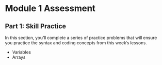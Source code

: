 # Module 1 Assessment

## Part 1: Skill Practice

In this section, you’ll complete a series of practice problems that will ensure you practice the syntax and coding concepts from this week’s lessons.

- Variables
- Arrays
